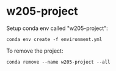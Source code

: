 # w205-project

Setup conda env called "w205-project":

`conda env create -f environment.yml`

To remove the project:

`conda remove --name w205-project --all`
